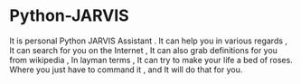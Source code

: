 # Python-JARVIS
It is personal Python JARVIS Assistant .
It can help you in various regards , It can search for you on the Internet , It can also grab definitions for you from wikipedia ,  In layman terms , It can try to make your life a bed of roses. Where you just have to command it , and It will do that for you.
